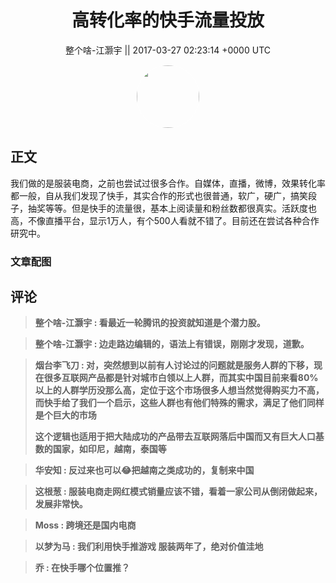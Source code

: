 <h1 align="center">高转化率的快手流量投放</h1>




<p align="center">
    <a>整个啥-江灏宇 || 2017-03-27 02:23:14 &#43;0000 UTC</a>
</p>

<div align="center">
    <img src="https://images.zsxq.com/FlPb2SxFEqT_PCXL8HDYUiGm2GfU?e=1590940799&amp;token=kIxbL07-8jAj8w1n4s9zv64FuZZNEATmlU_Vm6zD:CJo15W1Pt2S2i86pQ1LDWs7ZX_U=" width="100" height="100" style="border:1px solid;border-radius:50%; color:#ffffff"/>
</div>




## 正文

<div>
我们做的是服装电商，之前也尝试过很多合作。自媒体，直播，微博，效果转化率都一般，自从我们发现了快手，其实合作的形式也很普通，软广，硬广，搞笑段子，抽奖等等。但是快手的流量很，基本上阅读量和粉丝数都很真实。活跃度也高，不像直播平台，显示1万人，有个500人看就不错了。目前还在尝试各种合作研究中。
</div>

### 文章配图

<div class="image" align="center">

</div>


## 评论

<div align="left">
<div>

<blockquote >
<span> <strong>整个啥-江灏宇 : 看最近一轮腾讯的投资就知道是个潜力股。 </strong></span>
</blockquote>

<blockquote >
<span> <strong>整个啥-江灏宇 : 边走路边编辑的，语法上有错误，刚刚才发现，道歉。 </strong></span>
</blockquote>

<blockquote >
<span> <strong>烟台李飞刀 : 对，突然想到以前有人讨论过的问题就是服务人群的下移，现在很多互联网产品都是针对城市白领以上人群，而其实中国目前来看80%以上的人群学历没那么高，定位于这个市场很多人想当然觉得购买力不高，而快手给了我们一个启示，这些人群也有他们特殊的需求，满足了他们同样是个巨大的市场

这个逻辑也适用于把大陆成功的产品带去互联网落后中国而又有巨大人口基数的国家，如印尼，越南，泰国等 </strong></span>
</blockquote>

<blockquote >
<span> <strong>华安知 : 反过来也可以😂把越南之类成功的，复制来中国 </strong></span>
</blockquote>

<blockquote >
<span> <strong>这根葱 : 服装电商走网红模式销量应该不错，看着一家公司从倒闭做起来，发展非常快。 </strong></span>
</blockquote>

<blockquote >
<span> <strong>Moss : 跨境还是国内电商 </strong></span>
</blockquote>

<blockquote >
<span> <strong>以梦为马 : 我们利用快手推游戏 服装两年了，绝对价值洼地 </strong></span>
</blockquote>

<blockquote >
<span> <strong>乔 : 在快手哪个位置推？ </strong></span>
</blockquote>

</div>
</div>